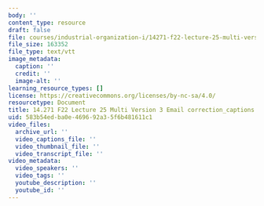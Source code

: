 ```yaml
---
body: ''
content_type: resource
draft: false
file: courses/industrial-organization-i/14271-f22-lecture-25-multi-version-3-email-correction_captions.vtt
file_size: 163352
file_type: text/vtt
image_metadata:
  caption: ''
  credit: ''
  image-alt: ''
learning_resource_types: []
license: https://creativecommons.org/licenses/by-nc-sa/4.0/
resourcetype: Document
title: 14.271 F22 Lecture 25 Multi Version 3 Email correction_captions.vtt
uid: 583b54ed-ba0e-4696-92a3-5f6b481611c1
video_files:
  archive_url: ''
  video_captions_file: ''
  video_thumbnail_file: ''
  video_transcript_file: ''
video_metadata:
  video_speakers: ''
  video_tags: ''
  youtube_description: ''
  youtube_id: ''
---
```

